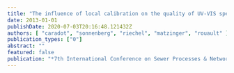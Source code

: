 ```yaml
---
title: "The influence of local calibration on the quality of UV-VIS spectrometer measurements in urban stormwater monitoring"
date: 2013-01-01
publishDate: 2020-07-03T20:16:48.121432Z
authors: [ "caradot", "sonnenberg", "riechel", "matzinger", "rouault" ]
publication_types: ["0"]
abstract: ""
featured: false
publication: "*7th International Conference on Sewer Processes & Networks*"
---
```



